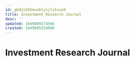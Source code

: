 ```yaml
---
id: ghd2z935munblysjlx5xuo9
title: Investment Research Journal
desc: ''
updated: 1649805574566
created: 1649805554000
---
```

# Investment Research Journal
